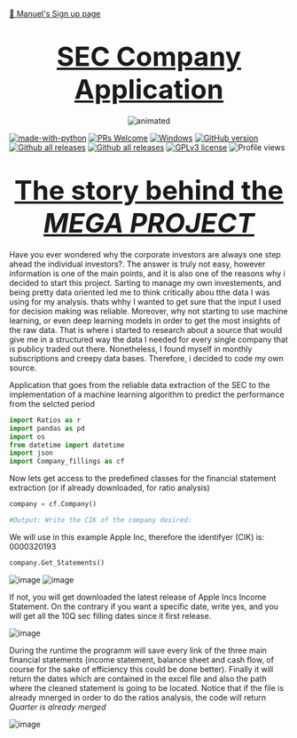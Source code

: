 [🔗 Manuel's Sign up page](https://raw.githack.com/Hupperich-Manuel/SEC_Company_Application/edit/main/README.md)
<h1 align="center">
    <font size="30">
        <u>SEC Company Application</u>
    </font>
</h1>

<p align="center">
  <img src="https://media.giphy.com/media/CtYFOdVbvTfgZunPEA/giphy.gif" alt="animated" />
</p>


[![made-with-python](https://img.shields.io/badge/Made%20with-Python-1f425f.svg)](https://www.python.org/)
[![PRs Welcome](https://img.shields.io/badge/PRs-welcome-brightgreen.svg?style=flat-square)](http://makeapullrequest.com)
[![Windows](https://svgshare.com/i/ZhY.svg)](https://svgshare.com/i/ZhY.svg)
[![GitHub version](https://badge.fury.io/gh/ManuelHupperich%2FStrapDown.js.svg)](https://github.com/ManuelHupperich/StrapDown.js)
[![Github all releases](https://img.shields.io/github/downloads/Hupperich-Manuel/SEC_Company_Application/total.svg)](https://GitHub.com/Hupperich-Manuel/SEC_Company_Application/releases/)
[![Github all releases](https://img.shields.io/github/downloads/Hupperich-Manuel/SEC_Company_Application/total.svg)](https://GitHub.com/Hupperich-Manuel/SEC_Company_Application/releases/)
[![GPLv3 license](https://img.shields.io/badge/License-GPLv3-blue.svg)](http://perso.crans.org/besson/LICENSE.html)
![Profile views](https://gpvc.arturio.dev/ManuelHupperich)


<h1 align="center">
    <font size="22">
        <u>The story behind the <i>MEGA PROJECT</i></u>
    </font>
</h1>

Have you ever wondered why the corporate investors are always one step ahead the individual investors?. The answer is truly not easy, however information is one of the main points, and it is also one of the reasons why i decided to start this project.
Sarting to manage my own investements, and being pretty data oriented led me to think critically abou tthe data I was using for my analysis. thats whhy I wanted to get sure that the input I used for decision making was reliable.
Moreover, why not starting to use machine learning, or even deep learning models in order to get the most insights of the raw data. That is where i started to research about a source that would give me in a structured way the data I needed for every single company that is publicy traded out there. 
Nonetheless, I found myself in monthly subscriptions and creepy data bases. Therefore, i decided to code my own source.


Application that goes from the reliable data extraction of the SEC to the implementation of a machine learning algorithm to predict the performance from the selcted period


```python
import Ratios as r
import pandas as pd
import os
from datetime import datetime
import json
import Company_fillings as cf
```

Now lets get access to the predefined classes for the financial statement extraction (or if already downloaded, for ratio analysis)


```python
company = cf.Company()

#Output: Write the CIK of the company desired: 
```
We will use in this example Apple Inc, therefore the identifyer (CIK) is: 0000320193

```python
company.Get_Statements()
```
![image](https://user-images.githubusercontent.com/67901472/147389658-499c35a9-815b-4828-838b-d35e4db0e5f4.png)
![image](https://user-images.githubusercontent.com/67901472/147389664-1196e7c2-9af6-4a95-90d4-ff120b05bdb7.png)

 If not, you will get downloaded the latest release of Apple Incs Income Statement. On the contrary if you want a specific date, write yes, and you will get all the 10Q sec filling dates since it first release.
 
 ![image](https://user-images.githubusercontent.com/67901472/147389696-b5bd66fd-e6c6-4c41-b856-99950e78eb5f.png)

During the runtime the programm will save every link of the three main financial statements (income statement, balance sheet and cash flow, of course for the sake of efficiency this could be done better).
Finally it will return the dates which are contained in the excel file and also the path where the cleaned statement is going to be located.
Notice that if the file is already mnerged in order to do the ratios analysis, the code will return _Quarter is already merged_
 
 ![image](https://user-images.githubusercontent.com/67901472/147389730-1a20042a-1950-41de-ab34-8f039372e1c2.png)

 
